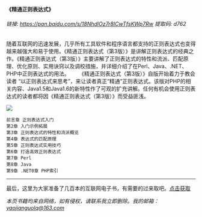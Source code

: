 #### 《精通正则表达式》



###### 链接: https://pan.baidu.com/s/18NhdlOz7r8ICwTfsKWp7Rw 提取码: d762

随着互联网的迅速发展，几乎所有工具软件和程序语言都支持的正则表达式也变得越来越强大和易于使用。《精通正则表达式（第3版）》是讲解正则表达式的经典之作。《精通正则表达式（第3版）》主要讲解了正则表达式的特性和流派、匹配原理、优化原则、实用诀窍以及调校措施，并详细介绍了在Perl、Java、.NET、PHP中正则表达式的用法。
　　《精通正则表达式（第3版）》自版开始着力于教会读者 “以正则表达式来思考”，来让读者真正“精通”正则表达式。该版对PHP的相关内容、Java1.5和Java1.6的新特性作了可观的扩充讲解。任何有机会使用正则表达式的读者都将因《精通正则表达式（第3版）》而受益匪浅。


![](https://img2020.cnblogs.com/blog/2193560/202101/2193560-20210102162308172-1655671409.png)


```
前言章 正则表达式入门
第2章 入门示例拓展
第3章 正则表达式的特性和流派概览
第4章 表达式的匹配原理
第5章 正则表达式实用技巧
第6章 打造高效正则表达式
第7章 Perl
第8章 Java
第9章 .NET0章 PHP索引
```




***

最后，这里为大家准备了几百本的互联网电子书，有需要的过来取吧。[点击获取](https://mp.weixin.qq.com/s/dFqVQ2qJxvQ0YrIlPISJuw)

*本页书籍均来自网络，如有侵权，请联系我立即删除。我的邮箱：yaojianguolq@163.com*


